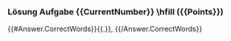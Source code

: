 ### Lösung Aufgabe {{CurrentNumber}} \hfill ({{Points}})

{{\#Answer.CorrectWords}}{{.}}, {{/Answer.CorrectWords}}
